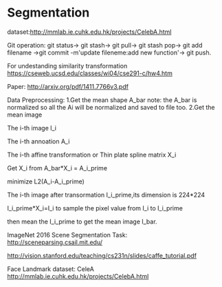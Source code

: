# Segmentation

dataset:http://mmlab.ie.cuhk.edu.hk/projects/CelebA.html

Git operation: git status-> git stash-> git pull-> git stash pop-> git add filename ->git commit -m'update fileneme:add new function'-> git push.

For undestanding similarity transformation
https://cseweb.ucsd.edu/classes/wi04/cse291-c/hw4.htm

Paper:
http://arxiv.org/pdf/1411.7766v3.pdf

Data Preprocessing:
1.Get the mean shape A_bar
note: the A_bar is normalized so all the Ai will be normalized and saved to file too.
2.Get the mean image

The i-th image I_i

The i-th annoation A_i

The i-th affine transformation or Thin plate spline matrix X_i

Get X_i from A_bar*X_i = A_i_prime

minimize L2(A_i-A_i_prime)

The i-th image after transormation I_i_prime,its dimension is 224*224

I_i_prime*X_i=I_i to sample the pixel value from I_i to I_i_prime

then mean the I_i_prime to get the mean image I_bar.

ImageNet 2016 Scene Segmentation Task: http://sceneparsing.csail.mit.edu/


http://vision.stanford.edu/teaching/cs231n/slides/caffe_tutorial.pdf

Face Landmark dataset: CeleA
http://mmlab.ie.cuhk.edu.hk/projects/CelebA.html
